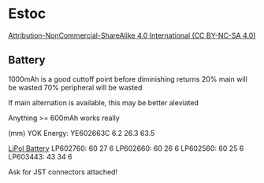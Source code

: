 # Estoc

[Attribution-NonCommercial-ShareAlike 4.0 International (CC BY-NC-SA 4.0)](https://creativecommons.org/licenses/by-nc-sa/4.0/)

## Battery
1000mAh is a good cuttoff point before diminishing returns
20% main will be wasted
70% peripheral will be wasted

If main alternation is available, this may be better aleviated

Anything >= 600mAh works really

(mm)
YOK Energy: 
  YE602663C  6.2  26.3  63.5 

[LiPol Battery](https://www.lipo-battery.com/r)
LP602760: 60	27	6 
LP602660: 60	26	6 
LP602560: 60	25	6 
LP603443: 43  34  6

Ask for JST connectors attached!
